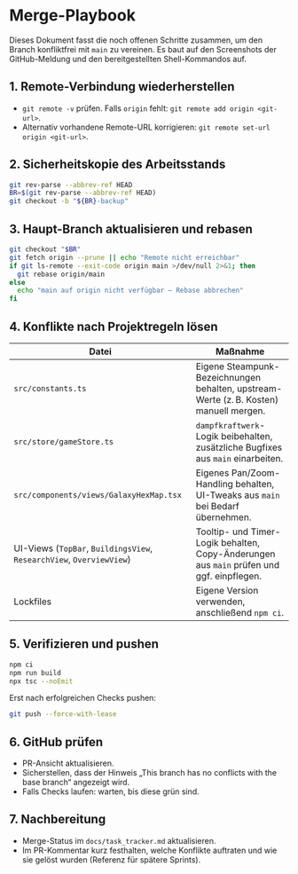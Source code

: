 # Merge-Playbook

Dieses Dokument fasst die noch offenen Schritte zusammen, um den Branch konfliktfrei mit `main` zu vereinen. Es baut auf den Screenshots der GitHub-Meldung und den bereitgestellten Shell-Kommandos auf.

## 1. Remote-Verbindung wiederherstellen
- `git remote -v` prüfen. Falls `origin` fehlt: `git remote add origin <git-url>`.
- Alternativ vorhandene Remote-URL korrigieren: `git remote set-url origin <git-url>`.

## 2. Sicherheitskopie des Arbeitsstands
```bash
git rev-parse --abbrev-ref HEAD
BR=$(git rev-parse --abbrev-ref HEAD)
git checkout -b "${BR}-backup"
```

## 3. Haupt-Branch aktualisieren und rebasen
```bash
git checkout "$BR"
git fetch origin --prune || echo "Remote nicht erreichbar"
if git ls-remote --exit-code origin main >/dev/null 2>&1; then
  git rebase origin/main
else
  echo "main auf origin nicht verfügbar – Rebase abbrechen"
fi
```

## 4. Konflikte nach Projektregeln lösen
| Datei | Maßnahme |
| --- | --- |
| `src/constants.ts` | Eigene Steampunk-Bezeichnungen behalten, upstream-Werte (z. B. Kosten) manuell mergen. |
| `src/store/gameStore.ts` | `dampfkraftwerk`-Logik beibehalten, zusätzliche Bugfixes aus `main` einarbeiten. |
| `src/components/views/GalaxyHexMap.tsx` | Eigenes Pan/Zoom-Handling behalten, UI-Tweaks aus `main` bei Bedarf übernehmen. |
| UI-Views (`TopBar`, `BuildingsView`, `ResearchView`, `OverviewView`) | Tooltip- und Timer-Logik behalten, Copy-Änderungen aus `main` prüfen und ggf. einpflegen. |
| Lockfiles | Eigene Version verwenden, anschließend `npm ci`. |

## 5. Verifizieren und pushen
```bash
npm ci
npm run build
npx tsc --noEmit
```

Erst nach erfolgreichen Checks pushen:
```bash
git push --force-with-lease
```

## 6. GitHub prüfen
- PR-Ansicht aktualisieren.
- Sicherstellen, dass der Hinweis „This branch has no conflicts with the base branch“ angezeigt wird.
- Falls Checks laufen: warten, bis diese grün sind.

## 7. Nachbereitung
- Merge-Status im `docs/task_tracker.md` aktualisieren.
- Im PR-Kommentar kurz festhalten, welche Konflikte auftraten und wie sie gelöst wurden (Referenz für spätere Sprints).
